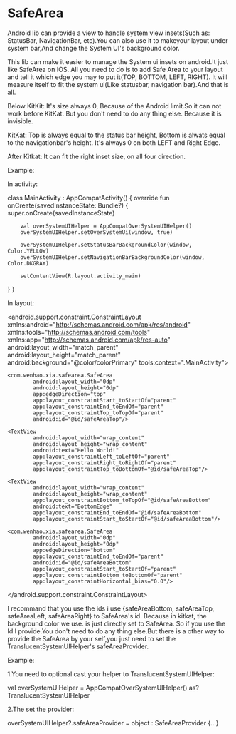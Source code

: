 # SafeArea
Android lib can provide a view to handle system view insets(Such as: StatusBar, NavigationBar, etc).You can also use it to makeyour layout under system bar,And change the System UI's background color.

This lib can make it easier to manage the System ui insets on android.It just like SafeArea on IOS.
All you need to do is to add Safe Area to your layout and tell it which edge you may to put it(TOP, BOTTOM, LEFT, RIGHT).
It will measure itself to fit the system ui(Like statusbar, navigation bar).And that is all.

Below KitKit: It's size always 0, Because of the Android limit.So it can not work before KitKat. But you don't need to do any thing else. Because it is invisible.

KitKat: Top is always equal to the status bar height, Bottom is alwats equal to the navigationbar's height.
        It's always 0 on both LEFT and Right Edge.
        
After Kitkat: It can fit the right inset size, on all four direction. 

Example:

In activity:

class MainActivity : AppCompatActivity() {
  override fun onCreate(savedInstanceState: Bundle?) {
        super.onCreate(savedInstanceState)

        val overSystemUIHelper = AppCompatOverSystemUIHelper()
        overSystemUIHelper.setOverSystemUi(window, true)

        overSystemUIHelper.setStatusBarBackgroundColor(window, Color.YELLOW)
        overSystemUIHelper.setNavigationBarBackgroundColor(window, Color.DKGRAY)

        setContentView(R.layout.activity_main)
   }
}

In layout:

<android.support.constraint.ConstraintLayout
        xmlns:android="http://schemas.android.com/apk/res/android"
        xmlns:tools="http://schemas.android.com/tools"
        xmlns:app="http://schemas.android.com/apk/res-auto"
        android:layout_width="match_parent"
        android:layout_height="match_parent"
        android:background="@color/colorPrimary"
        tools:context=".MainActivity">

    <com.wenhao.xia.safearea.SafeArea
            android:layout_width="0dp"
            android:layout_height="0dp"
            app:edgeDirection="top"
            app:layout_constraintStart_toStartOf="parent"
            app:layout_constraintEnd_toEndOf="parent"
            app:layout_constraintTop_toTopOf="parent"
            android:id="@id/safeAreaTop"/>

    <TextView
            android:layout_width="wrap_content"
            android:layout_height="wrap_content"
            android:text="Hello World!"
            app:layout_constraintLeft_toLeftOf="parent"
            app:layout_constraintRight_toRightOf="parent"
            app:layout_constraintTop_toBottomOf="@id/safeAreaTop"/>

    <TextView
            android:layout_width="wrap_content"
            android:layout_height="wrap_content"
            app:layout_constraintBottom_toTopOf="@id/safeAreaBottom"
            android:text="BottomEdge"
            app:layout_constraintEnd_toEndOf="@id/safeAreaBottom"
            app:layout_constraintStart_toStartOf="@id/safeAreaBottom"/>

    <com.wenhao.xia.safearea.SafeArea
            android:layout_width="0dp"
            android:layout_height="0dp"
            app:edgeDirection="bottom"
            app:layout_constraintEnd_toEndOf="parent"
            android:id="@id/safeAreaBottom"
            app:layout_constraintStart_toStartOf="parent"
            app:layout_constraintBottom_toBottomOf="parent"
            app:layout_constraintHorizontal_bias="0.0"/>
</android.support.constraint.ConstraintLayout>

I recommand that you use the ids i use {safeAreaBottom, safeAreaTop, safeAreaLeft, safeAreaRight} to SafeArea's id.
Because in kitkat, the background color we use. is just directly set to SafeArea. So if you use the Id I provide.You don't need to do any thing else.But there is a other way to provide the SafeArea by your self,you just need to set the TranslucentSystemUIHelper's safeAreaProvider. 

Example:

1.You need to optional cast your helper to TranslucentSystemUIHelper:

val overSystemUIHelper = AppCompatOverSystemUIHelper() as? TranslucentSystemUIHelper

2.The set the provider:

overSystemUIHelper?.safeAreaProvider = object : SafeAreaProvider {...}

